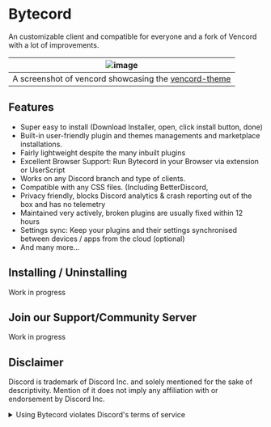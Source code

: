 # Bytecord
An customizable client and compatible for everyone and a fork of Vencord with a lot of improvements. 

| ![image](https://github.com/Vendicated/Vencord/assets/45497981/706722b1-32de-4d99-bee9-93993b504334) |
| :--------------------------------------------------------------------------------------------------: |
|   A screenshot of vencord showcasing the [vencord-theme](https://github.com/synqat/vencord-theme)    |

## Features

-   Super easy to install (Download Installer, open, click install button, done)
-   Built-in user-friendly plugin and themes managements and marketplace installations.
-   Fairly lightweight despite the many inbuilt plugins
-   Excellent Browser Support: Run Bytecord in your Browser via extension or UserScript
-   Works on any Discord branch and type of clients. 
-   Compatible with any CSS files. (Including BetterDiscord, 
-   Privacy friendly, blocks Discord analytics & crash reporting out of the box and has no telemetry
-   Maintained very actively, broken plugins are usually fixed within 12 hours
-   Settings sync: Keep your plugins and their settings synchronised between devices / apps from the cloud (optional)
-   And many more...


## Installing / Uninstalling

Work in progress

## Join our Support/Community Server

Work in progress



## Disclaimer

Discord is trademark of Discord Inc. and solely mentioned for the sake of descriptivity.
Mention of it does not imply any affiliation with or endorsement by Discord Inc.

<details>
<summary>Using Bytecord violates Discord's terms of service</summary>

Any mod modifications or third-party clients are agaisn't Discord Terms of services. 

Our project are forked and maintained by Vencord and verified by their team. Our side are verified by our team and doesn't interfere with your exeperience or affect with your account. It's safe to use and doesn't disrupt your performance. 

</details>
